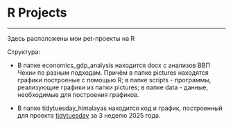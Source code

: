 # R Projects 
---
Здесь расположены мои pet-проекты на R

Структура:

- В папке economics_gdp_analysis находится docx с анализов ВВП Чехии по разным подходам. 
Причём в папке pictures находятся графики построеные с помощью R; 
в папке scripts - программы, реализующие графики из папки pictures;
в папке data - данные, необходимые для построения графиков.

- В папке tidytuesday_himalayas находится код и график, построенный для проекта 
[tidytuesday](https://github.com/rfordatascience/tidytuesday) за 3 неделю 2025 года.
